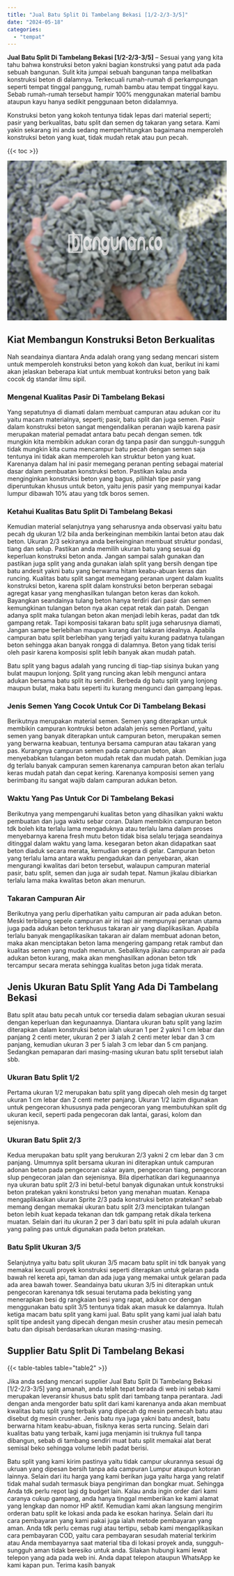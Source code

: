 ```yaml
---
title: "Jual Batu Split Di Tambelang Bekasi [1/2-2/3-3/5]"
date: "2024-05-18"
categories: 
  - "tempat"
---
```


**Jual Batu Split Di Tambelang Bekasi \[1/2-2/3-3/5\]** – Sesuai yang yang kita tahu bahwa konstruksi beton yakni bagian konstruksi yang patut ada pada sebuah bangunan. Sulit kita jumpai sebuah bangunan tanpa melibatkan konstruksi beton di dalamnya. Terkecuali rumah-rumah di perkampungan seperti tempat tinggal panggung, rumah bambu atau tempat tinggal kayu. Sebab rumah-rumah tersebut hampir 100% menggunakan material bambu ataupun kayu hanya sedikit penggunaan beton didalamnya.

Konstruksi beton yang kokoh tentunya tidak lepas dari material seperti; pasir yang berkualitas, batu split dan semen dg takaran yang setara. Kami yakin sekarang ini anda sedang memperhitungkan bagaimana memperoleh konstruksi beton yang kuat, tidak mudah retak atau pun pecah.

{{< toc >}}

![Jual Batu Split Di Tambelang Bekasi [1/2-2/3-3/5]](/images/jual-batu-split-41.png)

## Kiat Membangun Konstruksi Beton Berkualitas

Nah seandainya diantara Anda adalah orang yang sedang mencari sistem untuk memperoleh konstruksi beton yang kokoh dan kuat, berikut ini kami akan jelaskan beberapa kiat untuk membuat kontruksi beton yang baik cocok dg standar ilmu sipil.

### Mengenal Kualitas Pasir Di Tambelang Bekasi

Yang sepatutnya di diamati dalam membuat campuran atau adukan cor itu yaitu macam materialnya, seperti; pasir, batu split dan juga semen. Pasir dalam konstruksi beton sangat mengendalikan peranan wajib karena pasir merupakan material pemadat antara batu pecah dengan semen. tdk mungkin kita membikin adukan coran dg tanpa pasir dan sungguh-sungguh tidak mungkin kita cuma mencampur batu pecah dengan semen saja tentunya ini tidak akan memperoleh kan struktur beton yang kuat. Karenanya dalam hal ini pasir memegang peranan penting sebagai material dasar dalam pembuatan konstruksi beton. Pastikan kalau anda menginginkan konstruksi beton yang bagus, pilihlah tipe pasir yang diperuntukan khusus untuk beton, yaitu jenis pasir yang mempunyai kadar lumpur dibawah 10% atau yang tdk boros semen.

### Ketahui Kualitas Batu Split Di Tambelang Bekasi

Kemudian material selanjutnya yang seharusnya anda observasi yaitu batu pecah dg ukuran 1/2 bila anda berkeinginan membikin lantai beton atau dak beton. Ukuran 2/3 sekiranya anda berkeinginan membuat struktur pondasi, tiang dan selup. Pastikan anda memilih ukuran batu yang sesuai dg keperluan konstruksi beton anda. Jangan sampai salah gunakan dan pastikan juga split yang anda gunakan ialah split yang bersih dengan tipe batu andesit yakni batu yang berwarna hitam keabu-abuan keras dan runcing. Kualitas batu split sangat memegang peranan urgent dalam kualits konstruksi beton, karena split dalam konstruksi beton berperan sebagai agregat kasar yang menghasilkan tulangan beton keras dan kokoh. Bayangkan seandainya tulang beton hanya terdiri dari pasir dan semen kemungkinan tulangan beton nya akan cepat retak dan patah. Dengan adanya split maka tulangan beton akan menjadi lebih keras, padat dan tdk gampang retak. Tapi komposisi takaran batu split juga seharusnya diamati, Jangan sampe berlebihan maupun kurang dari takaran idealnya. Apabila campuran batu split berlebihan yang terjadi yaitu kurang padatnya tulangan beton sehingga akan banyak rongga di dalamnya. Beton yang tidak terisi oleh pasir karena komposisi split lebih banyak akan mudah patah.

Batu split yang bagus adalah yang runcing di tiap-tiap sisinya bukan yang bulat maupun lonjong. Split yang runcing akan lebih mengunci antara adukan bersama batu split itu sendiri. Berbeda dg batu split yang lonjong maupun bulat, maka batu seperti itu kurang mengunci dan gampang lepas.

### Jenis Semen Yang Cocok Untuk Cor Di Tambelang Bekasi

Berikutnya merupakan material semen. Semen yang diterapkan untuk membikin campuran kontruksi beton adalah jenis semen Portland, yaitu semen yang banyak diterapkan untuk campuran beton, merupakan semen yang berwarna keabuan, tentunya bersama campuran atau takaran yang pas. Kurangnya campuran semen pada campuran beton, akan menyebabkan tulangan beton mudah retak dan mudah patah. Demikian juga dg terlalu banyak campuran semen karenanya campuran beton akan terlalu keras mudah patah dan cepat kering. Karenanya komposisi semen yang berimbang itu sangat wajib dalam campuran adukan beton.

### Waktu Yang Pas Untuk Cor Di Tambelang Bekasi

Berikutnya yang mempengaruhi kualitas beton yang dihasilkan yakni waktu pembuatan dan juga waktu sebar coran. Dalam membikin campuran beton tdk boleh kita terlalu lama mengaduknya atau terlalu lama dalam proses menyebarnya karena fresh mutu beton tidak bisa selalu terjaga seandainya ditinggal dalam waktu yang lama. kesegaran beton akan didapatkan saat beton diaduk secara merata, kemudian segera di gelar. Campuran beton yang terlalu lama antara waktu pengadukan dan penyebaran, akan mengurangi kwalitas dari beton tersebut, walaupun campuran material pasir, batu split, semen dan juga air sudah tepat. Namun jikalau dibiarkan terlalu lama maka kwalitas beton akan menurun.

### Takaran Campuran Air

Berikutnya yang perlu diperhatikan yaitu campuran air pada adukan beton. Meski terbilang sepele campuran air ini tapi air mempunyai peranan utama juga pada adukan beton terkhusus takaran air yang diaplikasikan. Apabila terlalu banyak mengaplikasikan takaran air dalam membuat adonan beton, maka akan menciptakan beton lama mengering gampang retak rambut dan kualitas semen yang mudah menurun. Sebaliknya jikalau campuran air pada adukan beton kurang, maka akan menghasilkan adonan beton tdk tercampur secara merata sehingga kualitas beton juga tidak merata.

## Jenis Ukuran Batu Split Yang Ada Di Tambelang Bekasi

Batu split atau batu pecah untuk cor tersedia dalam sebagian ukuran sesuai dengan keperluan dan kegunaannya. Diantara ukuran batu split yang lazim diterapkan dalam konstruksi beton ialah ukuran 1 per 2 yakni 1 cm lebar dan panjang 2 centi meter, ukuran 2 per 3 ialah 2 centi meter lebar dan 3 cm panjang, kemudian ukuran 3 per 5 ialah 3 cm lebar dan 5 cm panjang. Sedangkan pemaparan dari masing-masing ukuran batu split tersebut ialah sbb.

### Ukuran Batu Split 1/2

Pertama ukuran 1/2 merupakan batu split yang dipecah oleh mesin dg target ukuran 1 cm lebar dan 2 centi meter panjang. Ukuran 1/2 lazim digunakan untuk pengecoran khususnya pada pengecoran yang membutuhkan split dg ukuran kecil, seperti pada pengecoran dak lantai, garasi, kolom dan sejenisnya.

### Ukuran Batu Split 2/3

Kedua merupakan batu split yang berukuran 2/3 yakni 2 cm lebar dan 3 cm panjang. Umumnya split bersama ukuran ini diterapkan untuk campuran adonan beton pada pengecoran cakar ayam, pengecoran tiang, pengecoran slup pengecoran jalan dan sejenisnya. Bila diperhatikan dari kegunaannya nya ukuran batu split 2/3 ini betul-betul banyak digunakan untuk konstruksi beton pratekan yakni konstruksi beton yang menahan muatan. Kenapa mengaplikasikan ukuran Sprite 2/3 pada konstruksi beton pratekan? sebab memang dengan memakai ukuran batu split 2/3 menciptakan tulangan beton lebih kuat kepada tekanan dan tdk gampang retak dikala terkena muatan. Selain dari itu ukuran 2 per 3 dari batu split ini pula adalah ukuran yang paling pas untuk digunakan pada beton pratekan.

### Batu Split Ukuran 3/5

Selanjutnya yaitu batu split ukuran 3/5 macam batu split ini tdk banyak yang memakai kecuali proyek konstruksi seperti diterapkan untuk gelaran pada bawah rel kereta api, taman dan ada juga yang memakai untuk gelaran pada ada area bawah tower. Seandainya batu ukuran 3/5 ini diterapkan untuk pengecoran karenanya tdk sesuai terutama pada bekisting yang menerapkan besi dg rangkaian besi yang rapat, adukan cor dengan menggunakan batu split 3/5 tentunya tidak akan masuk ke dalamnya. Itulah ketiga macam batu split yang kami jual. Batu split yang kami jual ialah batu split tipe andesit yang dipecah dengan mesin crusher atau mesin pemecah batu dan dipisah berdasarkan ukuran masing-masing.

## Supplier Batu Split Di Tambelang Bekasi

{{< table-tables table="table2" >}}

Jika anda sedang mencari supplier Jual Batu Split Di Tambelang Bekasi \[1/2-2/3-3/5\] yang amanah, anda telah tepat berada di web ini sebab kami merupakan leveransir khusus batu split dari tambang tanpa perantara. Jadi dengan anda mengorder batu split dari kami karenanya anda akan membuat kwalitas batu split yang terbaik yang dipecah dg mesin pemecah batu atau disebut dg mesin crusher. Jenis batu nya juga yakni batu andesit, batu berwarna hitam keabu-abuan, fisiknya keras serta runcing. Selain dari kualitas batu yang terbaik, kami juga menjamin isi truknya full tanpa dibangun, sebab di tambang sendiri muat batu split memakai alat berat semisal beko sehingga volume lebih padat berisi.

Batu split yang kami kirim pastinya yaitu tidak campur ukurannya sesuai dg ukruan yang dipesan bersih tanpa ada campuran Lumpur ataupun kotoran lainnya. Selain dari itu harga yang kami berikan juga yaitu harga yang relatif tidak mahal sudah termasuk biaya pengiriman dan bongkar muat. Sehingga Anda tdk perlu repot lagi dg budget lain. Kalau anda ingin order dari kami caranya cukup gampang, anda hanya tinggal memberikan ke kami alamat yang lengkap dan nomor HP aktif. Kemudian kami akan langsung mengirim orderan batu split ke lokasi anda pada ke esokan harinya. Selain dari itu cara pembayaran yang kami pakai juga ialah metode pembayaran yang aman. Anda tdk perlu cemas rugi atau tertipu, sebab kami mengaplikasikan cara pembayaran COD, yaitu cara pembayaran sesudah material terkirim atau Anda membayarnya saat material tiba di lokasi proyek anda, sungguh-sungguh aman tidak beresiko untuk anda. Silakan hubungi kami lewat telepon yang ada pada web ini. Anda dapat telepon ataupun WhatsApp ke kami kapan pun. Terima kasih banyak

